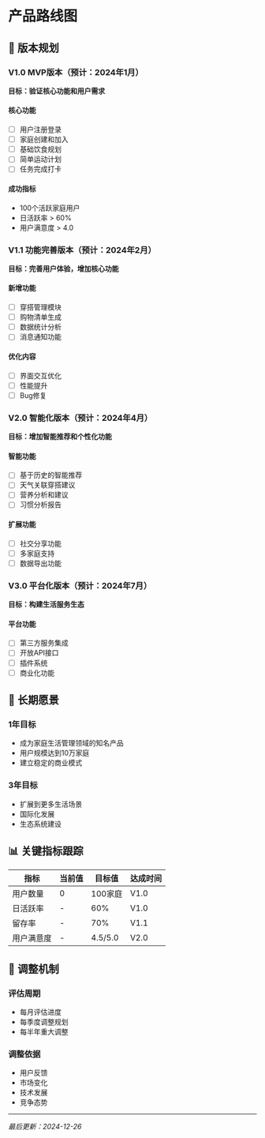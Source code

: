 # 产品路线图

## 📅 版本规划

### V1.0 MVP版本（预计：2024年1月）
**目标：验证核心功能和用户需求**

#### 核心功能
- [ ] 用户注册登录
- [ ] 家庭创建和加入
- [ ] 基础饮食规划
- [ ] 简单运动计划
- [ ] 任务完成打卡

#### 成功指标
- 100个活跃家庭用户
- 日活跃率 > 60%
- 用户满意度 > 4.0

### V1.1 功能完善版本（预计：2024年2月）
**目标：完善用户体验，增加核心功能**

#### 新增功能
- [ ] 穿搭管理模块
- [ ] 购物清单生成
- [ ] 数据统计分析
- [ ] 消息通知功能

#### 优化内容
- [ ] 界面交互优化
- [ ] 性能提升
- [ ] Bug修复

### V2.0 智能化版本（预计：2024年4月）
**目标：增加智能推荐和个性化功能**

#### 智能功能
- [ ] 基于历史的智能推荐
- [ ] 天气关联穿搭建议
- [ ] 营养分析和建议
- [ ] 习惯分析报告

#### 扩展功能
- [ ] 社交分享功能
- [ ] 多家庭支持
- [ ] 数据导出功能

### V3.0 平台化版本（预计：2024年7月）
**目标：构建生活服务生态**

#### 平台功能
- [ ] 第三方服务集成
- [ ] 开放API接口
- [ ] 插件系统
- [ ] 商业化功能

## 🎯 长期愿景

### 1年目标
- 成为家庭生活管理领域的知名产品
- 用户规模达到10万家庭
- 建立稳定的商业模式

### 3年目标
- 扩展到更多生活场景
- 国际化发展
- 生态系统建设

## 📊 关键指标跟踪

| 指标 | 当前值 | 目标值 | 达成时间 |
|------|--------|--------|----------|
| 用户数量 | 0 | 100家庭 | V1.0 |
| 日活跃率 | - | 60% | V1.0 |
| 留存率 | - | 70% | V1.1 |
| 用户满意度 | - | 4.5/5.0 | V2.0 |

## 🔄 调整机制

### 评估周期
- 每月评估进度
- 每季度调整规划
- 每半年重大调整

### 调整依据
- 用户反馈
- 市场变化
- 技术发展
- 竞争态势

---
*最后更新：2024-12-26*